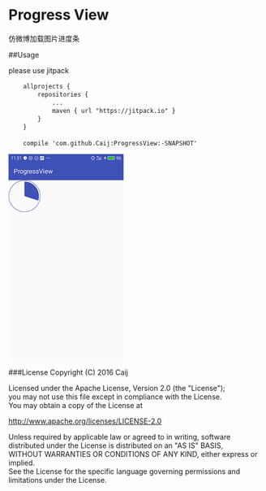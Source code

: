 # Progress View
仿微博加载图片进度条
 

##Usage

please use jitpack

```
    allprojects {
		repositories {
			...
			maven { url "https://jitpack.io" }
		}
	}

	compile 'com.github.Caij:ProgressView:-SNAPSHOT'
```

![image](show_image.png)

###License
Copyright (C) 2016 Caij

Licensed under the Apache License, Version 2.0 (the "License");  
you may not use this file except in compliance with the License.  
You may obtain a copy of the License at  

   http://www.apache.org/licenses/LICENSE-2.0

Unless required by applicable law or agreed to in writing, software  
distributed under the License is distributed on an "AS IS" BASIS,  
WITHOUT WARRANTIES OR CONDITIONS OF ANY KIND, either express or implied.  
See the License for the specific language governing permissions and  
limitations under the License.